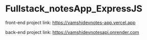 # Fullstack_notesApp_ExpressJS

front-end project link: https://vamshidevnotes-app.vercel.app

back-end project link: https://vamshidevnotesapi.onrender.com
